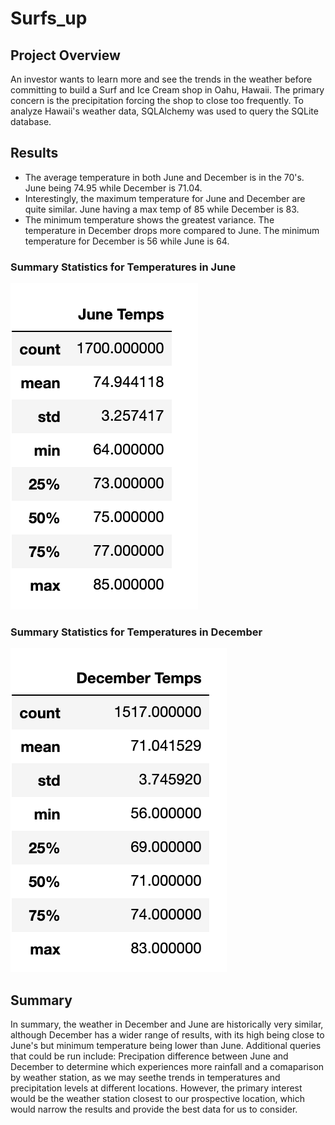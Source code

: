 # Surfs_up

## Project Overview
An investor wants to learn more and see the trends in the weather before committing to build a Surf and Ice Cream shop in Oahu, Hawaii. The primary concern is the precipitation forcing the shop to close too frequently. To analyze Hawaii's weather data, SQLAlchemy was used to query the SQLite database.

## Results
- The average temperature in both June and December is in the 70's. June being 74.95 while December is 71.04.
- Interestingly, the maximum temperature for June and December are quite similar. June having a max temp of 85 while December is 83.
- The minimum temperature shows the greatest variance. The temperature in December drops more compared to June. The minimum temperature for December is 56 while June is 64. 

 ### Summary Statistics for Temperatures in June            
![june_temps](Resources/june_temps.png)
                
### Summary Statistics for Temperatures in December               
![dec_temps](Resources/dec_temps.png)

## Summary
In summary, the weather in December and June are historically very similar, although December has a wider range of results, with its high being close to June's but minimum temperature being lower than June. Additional queries that could be run include: Precipation difference between June and December to determine which experiences more rainfall and a comaparison by weather station, as we may seethe trends in temperatures and precipitation levels at different locations. However, the primary interest would be the weather station closest to our prospective location, which would narrow the results and provide the best data for us to consider.
